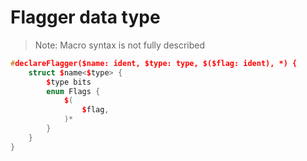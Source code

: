 # Flagger data type

> Note: Macro syntax is not fully described

```cpp
#declareFlagger($name: ident, $type: type, $($flag: ident), *) {
    struct $name<$type> {
        $type bits
        enum Flags {
            $(
                $flag,
            )*
        }
    }
}
```